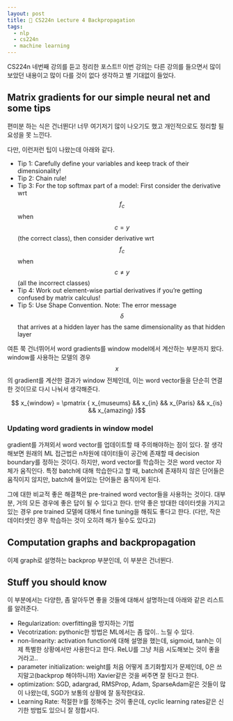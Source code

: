```yaml
---
layout: post
title: 📕 CS224n Lecture 4 Backpropagation
tags:
  - nlp
  - cs224n
  - machine learning
---
```


CS224n 네번째 강의를 듣고 정리한 포스트!! 이번 강의는 다른 강의를 들으면서 많이 보았던 내용이고 많이 다를 것이 없다 생각하고 별 기대없이 들었다.

## Matrix gradients for our simple neural net and some tips

편미분 하는 식은 건너뛴다! 너무 여기저기 많이 나오기도 했고 개인적으로도 정리할 필요성을 못 느낀다.

다만, 이런저런 팁이 나왔는데 아래와 같다.

* Tip 1: Carefully define your variables and keep track of their dimensionality!
* Tip 2: Chain rule!
* Tip 3: For the top softmax part of a model: First consider the derivative wrt $$f_c$$ when $$c = y$$ (the correct class), then consider derivative wrt $$f_c$$ when $$c \neq y$$ (all the incorrect classes)
* Tip 4: Work out element-wise partial derivatives if you’re getting confused by matrix calculus!
* Tip 5: Use Shape Convention. Note: The error message $$\delta$$ that arrives at a hidden layer has the same dimensionality as that hidden layer

여튼 쭉 건너뛰어서 word gradients를 window model에서 계산하는 부분까지 왔다. window를 사용하는 모델의 경우 $$x$$의 gradient를 계산한 결과가 window 전체인데, 이는 word vector들을 단순히 연결한 것이므로 다시 나눠서 생각해준다.

$$ x_{window} = \pmatrix { x_{museums} && x_{in} && x_{Paris} && x_{is} && x_{amazing} }$$

### Updating word gradients in window model

gradient를 가져외서 word vector를 업데이트할 때 주의해야하는 점이 있다. 잘 생각해보면 원래의 ML 접근법은 n차원에 데이터들이 공간에 존재할 때 decision boundary를 정하는 것이다. 하지만, word vector를 학습하는 것은 word vector 자체가 움직인다. 특정 batch에 대해 학습한다고 할 때, batch에 존재하지 않은 단어들은 움직이지 않지만, batch에 들어있는 단어들은 움직이게 된다.

그에 대한 비교적 좋은 해결책은 pre-trained word vector들을 사용하는 것이다. 대부분, 거의 모든 경우에 좋은 답이 될 수 있다고 한다. 만약 좋은 방대한 데이터셋을 가지고 있는 경우 pre trained 모델에 대해서 fine tuning을 해줘도 좋다고 한다. (다만, 작은 데이터셋인 경우 학습하는 것이 오히려 해가 될수도 있다고)

## Computation graphs and backpropagation

이제 graph로 설명하는 backprop 부분인데, 이 부분은 건너뛴다.

## Stuff you should know

이 부분에서는 다양한, 좀 알아두면 좋을 것들에 대해서 설명하는데 아래와 같은 리스트를 알려준다.

* Regularization: overfitting을 방지하는 기법
* Vecotrization: pythonic한 방법은 ML에서는 좀 많이.. 느릴 수 있다.
* non-linearity: activation function에 대해 설명을 했는데, sigmoid, tanh는 이제 특별한 상황에서만 사용한다고 한다. ReLU를 그냥 처음 시도해보는 것이 좋을 거라고..
* parameter initialization: weight를 처음 어떻게 초기화할지가 문제인데, 0은 쓰지말고(backprop 해야하니까) Xavier같은 것을 써주면 잘 된다고 한다.
* optimization: SGD, adargrad, RMSProp, Adam, SparseAdam같은 것들이 많이 나왔는데, SGD가 보통의 상황에 잘 동작한대요.
* Learning Rate: 적절한 lr를 정해주는 것이 좋은데, cyclic learning rates같은 신기한 방법도 있으니 잘 정합시다.
